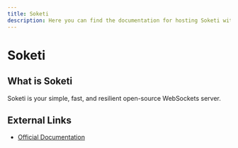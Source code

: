```yaml
---
title: Soketi
description: Here you can find the documentation for hosting Soketi with Coolify.
---
```


# Soketi

## What is Soketi

Soketi is your simple, fast, and resilient open-source WebSockets server.

## External Links

- [Official Documentation](https://docs.soketi.app?utm_source=coolify.io)
